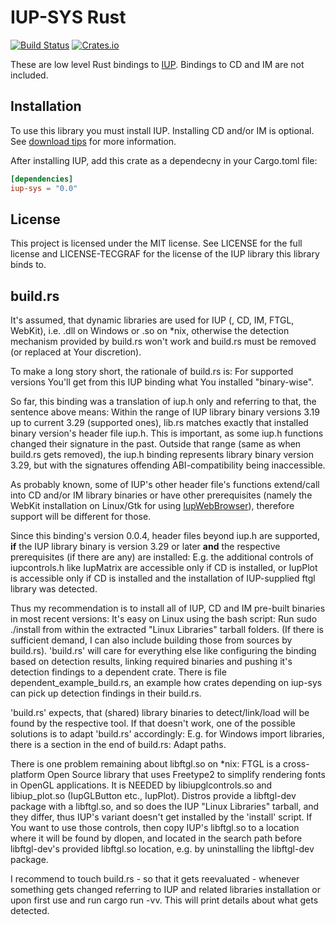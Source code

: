 IUP-SYS Rust
=============

[![Build Status](https://travis-ci.org/dcampbell24/rust-iup-sys.svg)](https://travis-ci.org/dcampbell24/rust-iup-sys)
[![Crates.io](https://img.shields.io/crates/v/iup-sys.svg)](https://crates.io/crates/iup-sys)

These are low level Rust bindings to [IUP](http://webserver2.tecgraf.puc-rio.br/iup/).
Bindings to CD and IM are not included.

Installation
-------------

To use this library you must install IUP. Installing CD and/or IM is optional. See [download tips][2] for more information.

[2]: http://www.tecgraf.puc-rio.br/iup/en/download_tips.html

After installing IUP, add this crate as a dependecny in your Cargo.toml file:
``` toml
[dependencies]
iup-sys = "0.0"
```

License
--------

This project is licensed under the MIT license. See LICENSE for the full license
and LICENSE-TECGRAF for the license of the IUP library this library binds to.

build.rs
--------
It's assumed, that dynamic libraries are used for IUP (, CD, IM, FTGL, WebKit), i.e. .dll on Windows or .so on *nix,
otherwise the detection mechanism provided by build.rs won't work and build.rs must be removed (or replaced at Your discretion).

To make a long story short, the rationale of build.rs is: For supported versions You'll get from this IUP binding what You installed "binary-wise".

So far, this binding was a translation of iup.h only and referring to that, the sentence above means: Within the range of IUP library
binary versions 3.19 up to current 3.29 (supported ones), lib.rs matches exactly that installed binary version's header file iup.h.
This is important, as some iup.h functions changed their signature in the past. Outside that range (same as when
build.rs gets removed), the iup.h binding represents library binary version 3.29, but with the signatures offending
ABI-compatibility being inaccessible.

As probably known, some of IUP's other header file's functions extend/call into CD and/or IM library binaries or have
other prerequisites (namely the WebKit installation on Linux/Gtk for using [IupWebBrowser](https://webserver2.tecgraf.puc-rio.br/iup/en/ctrl/iupweb.html)),
therefore support will be different for those.

Since this binding's version 0.0.4, header files beyond iup.h are supported, **if** the IUP library binary is version 3.29
or later **and** the respective prerequisites (if there are any) are installed:
E.g. the additional controls of iupcontrols.h like IupMatrix are accessible only if CD is installed, or
IupPlot is accessible only if CD is installed and the installation of IUP-supplied ftgl library was detected.

Thus my recommendation is to install all of IUP, CD and IM pre-built binaries in most recent versions: It's easy on Linux using the bash script: Run
sudo ./install
from within the extracted "Linux Libraries" tarball folders.
(If there is sufficient demand, I can also include building those from sources by build.rs).
'build.rs' will care for everything else like configuring the binding based on detection results, linking required binaries and pushing it's detection findings to a
dependent crate. There is file dependent_example_build.rs, an example how crates depending on iup-sys can pick up detection findings in their build.rs.

'build.rs' expects, that (shared) library binaries to detect/link/load will be found by the respective tool.
If that doesn't work, one of the possible solutions is to adapt 'build.rs' accordingly: E.g. for Windows import libraries, there is a section in the end of build.rs:
Adapt paths.

There is one problem remaining about libftgl.so on *nix:
FTGL is a cross-platform Open Source library that uses Freetype2 to simplify rendering fonts in OpenGL applications.
It is NEEDED by libiupglcontrols.so and libiup_plot.so (IupGLButton etc., IupPlot).
Distros provide a libftgl-dev package with a libftgl.so, and so does the IUP "Linux Libraries" tarball, and they differ,
thus IUP's variant doesn't get installed by the 'install' script.
If You want to use those controls, then copy IUP's libftgl.so to a location where it will be found by dlopen,
and located in the search path before libftgl-dev's provided libftgl.so location, e.g. by uninstalling the libftgl-dev package.

I recommend to touch build.rs - so that it gets reevaluated - whenever something gets changed referring to IUP and related libraries installation or upon first use
and run cargo run -vv. This will print details about what gets detected.
